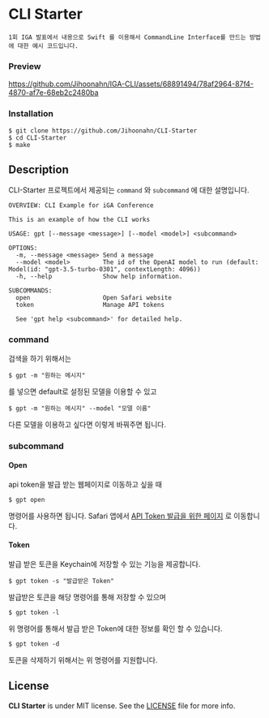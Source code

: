 # CLI Starter
```
1회 IGA 발표에서 내용으로 Swift 를 이용해서 CommandLine Interface를 만드는 방법에 대한 예시 코드입니다.
```
### Preview

https://github.com/Jihoonahn/IGA-CLI/assets/68891494/78af2964-87f4-4870-af7e-68eb2c2480ba



### Installation
```
$ git clone https://github.com/Jihoonahn/CLI-Starter
$ cd CLI-Starter
$ make
```

## Description
CLI-Starter 프로젝트에서 제공되는 ``command`` 와 ``subcommand`` 에 대한 설명입니다.

```
OVERVIEW: CLI Example for iGA Conference

This is an example of how the CLI works

USAGE: gpt [--message <message>] [--model <model>] <subcommand>

OPTIONS:
  -m, --message <message> Send a message
  --model <model>         The id of the OpenAI model to run (default: Model(id: "gpt-3.5-turbo-0301", contextLength: 4096))
  -h, --help              Show help information.

SUBCOMMANDS:
  open                    Open Safari website
  token                   Manage API tokens

  See 'gpt help <subcommand>' for detailed help.
```

### command

검색을 하기 위해서는 

```
$ gpt -m "원하는 메시지"
```
를 넣으면 default로 설정된 모델을 이용할 수 있고

```
$ gpt -m "원하는 메시지" --model "모델 이름"
```

다른 모델을 이용하고 싶다면 이렇게 바꿔주면 됩니다.

### subcommand

#### Open
api token을 발급 받는 웹페이지로 이동하고 싶을 때
```
$ gpt open
```
명령어를 사용하면 됩니다.
Safari 앱에서 [API Token 발급을 위한 페이지](https://platform.openai.com/account/api-keys) 로 이동합니다.

#### Token
발급 받은 토큰을 Keychain에 저장할 수 있는 기능을 제공합니다.

```
$ gpt token -s "발급받은 Token"
```

발급받은 토큰을 해당 명령어를 통해 저장할 수 있으며

```
$ gpt token -l
```

위 명령어를 통해서 발급 받은 Token에 대한 정보를 확인 할 수 있습니다.

```
$ gpt token -d
```

토큰을 삭제하기 위해서는 위 명령어를 지원합니다.

## License
**CLI Starter** is under MIT license. See the [LICENSE](LICENSE) file for more info.
